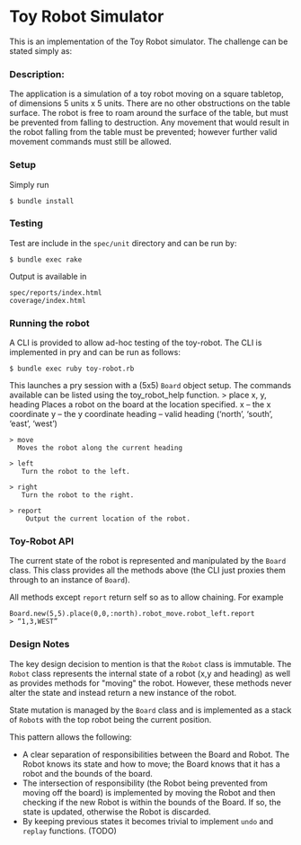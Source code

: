 Toy Robot Simulator
===================

This is an implementation of the Toy Robot simulator. The challenge can be stated simply as:

### Description:
The application is a simulation of a toy robot moving on a square tabletop, of dimensions 5 units x 5 units.
There are no other obstructions on the table surface.
The robot is free to roam around the surface of the table, but must be prevented from falling to destruction. 
Any movement that would result in the robot falling from the table must be prevented; however further valid movement commands must still be allowed.

### Setup

Simply run 

    $ bundle install

### Testing

Test are include in the ```spec/unit``` directory and can be run by:

    $ bundle exec rake

Output is available in

    spec/reports/index.html
    coverage/index.html

### Running the robot

A CLI is provided to allow ad-hoc testing of the toy-robot. The CLI is implemented in pry and can be run as follows:

    $ bundle exec ruby toy-robot.rb

This launches a pry session with a (5x5) ```Board``` object setup. The commands available can be listed using the toy_robot_help function. 
    > place x, y, heading
      Places a robot on the board at the location specified.
      x – the x coordinate
      y – the y coordinate
      heading – valid heading (‘north’, ‘south’, ‘east’, ‘west’)

    > move
      Moves the robot along the current heading

    > left
       Turn the robot to the left.

    > right
       Turn the robot to the right.

    > report
        Output the current location of the robot.

### Toy-Robot API

The current state of the robot is represented and manipulated by the ```Board``` class. This class provides all the methods above (the CLI just proxies them through to an instance of ```Board```).

All methods except ```report``` return self so as to allow chaining. For example

    Board.new(5,5).place(0,0,:north).robot_move.robot_left.report
    > “1,3,WEST”

### Design Notes

The key design decision to mention is that the ```Robot``` class is immutable. The ```Robot``` class represents the internal state of a robot (x,y and heading) as well as provides methods for "moving" the robot. However, these methods never alter the state and instead return a new instance of the robot. 

State mutation is managed by the ```Board``` class and is implemented as a stack of ```Robot```s with the top robot being the current position.

This pattern allows the following:
* A clear separation of responsibilities between the Board and Robot. The Robot knows its state and how to move; the Board knows that it has a robot and the bounds of the board.
* The intersection of responsibility (the Robot being prevented from moving off the board) is implemented by moving the Robot and then checking if the new Robot is within the bounds of the Board. If so, the state is updated, otherwise the Robot is discarded.
* By keeping previous states it becomes trivial to implement ```undo``` and ```replay``` functions. (TODO)


